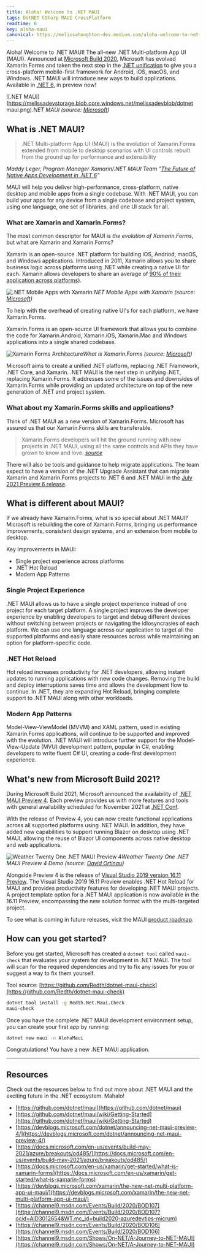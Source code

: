 ```yaml
---
title: Aloha! Welcome to .NET MAUI
tags: DotNET CSharp MAUI CrossPlatform
readtime: 6
key: aloha-maui
canonical: https://melissahoughton-dev.medium.com/aloha-welcome-to-net-maui-46274235abb9
---
```


Aloha! Welcome to .NET MAUI! The all-new .NET Multi-platform App UI (MAUI). Announced at [Microsoft Build 2020](https://news.microsoft.com/build-2020-book-of-news/), Microsoft has evolved Xamarin.Forms and taken the next step in the [.NET unification](https://channel9.msdn.com/Events/Build/2020/BOD106) to give you a cross-platform mobile-first framework for Android, iOS, macOS, and Windows. .NET MAUI will introduce new ways to build applications. Available in [.NET 6](https://dotnet.microsoft.com/download/dotnet/6.0), in preview now!

![.NET MAUI](https://melissadevstorage.blob.core.windows.net/melissadevblob/dotnet maui.png)<em class="sub-title center" >.NET MAUI (source: [Microsoft](https://youtu.be/GJ_PaRNDe9E))</em>

## What is .NET MAUI?

> .NET Multi-platform App UI (MAUI) is the evolution of Xamarin.Forms extended from mobile to desktop scenarios with UI controls rebuilt from the ground up for performance and extensibility

_Maddy Leger, Program Manager Xamarin/.NET MAUI Team "[The Future of Native Apps Development in .NET 6](https://youtu.be/fPEdgXeqhE4)"_

MAUI will help you deliver high-performance, cross-platform, native desktop and mobile apps from a single codebase. With .NET MAUI, you can build your apps for any device from a single codebase and project system, using one language, one set of libraries, and one UI stack for all.

### What are Xamarin and Xamarin.Forms?

The most common descriptor for MAUI is _the evolution of Xamarin.Forms_, but what are Xamarin and Xamarin.Forms?

Xamarin is an open-source .NET platform for building iOS, Andriod, macOS, and Windows applications. Introduced in 2011, Xamarin allows you to share business logic across platforms using .NET while creating a native UI for each. Xamarin allows developers to share an average of [90% of their application across platforms](https://docs.microsoft.com/en-us/xamarin/get-started/what-is-xamarin)).

![.NET Mobile Apps with Xamarin](https://melissadevstorage.blob.core.windows.net/melissadevblob/xamarin.png)<em class="sub-title center">.NET Mobile Apps with Xamarin (source: [Microsoft](https://channel9.msdn.com/Events/Build/2020/BOD107))</em>

To help with the overhead of creating native UI's for each platform, we have Xamarin.Forms.

Xamarin.Forms is an open-source UI framework that allows you to combine the code for Xamarin.Android, Xamarin.iOS, Xamarin.Mac and Windows applications into a single shared codebase.

![Xamarin Forms Architecture](https://docs.microsoft.com/en-us/xamarin/get-started/what-is-xamarin-forms-images/xamarin-forms-architecture.png)<em class="sub-title center">What is Xamarin.Forms (source: [Microsoft](https://docs.microsoft.com/en-us/xamarin/get-started/what-is-xamarin-forms))</em>

Microsoft aims to create a unified .NET platform, replacing .NET Framework, .NET Core, and Xamarin. .NET MAUI is the next step in unifying .NET, replacing Xamarin.Forms. It addresses some of the issues and downsides of Xamarin.Forms while providing an updated architecture on top of the new generation of .NET and project system.

### What about my Xamarin.Forms skills and applications?

Think of .NET MAUI as a new version of Xamarin.Forms. Microsoft has assured us that our Xamarin.Forms skills are transferable.

> Xamarin.Forms developers will hit the ground running with new projects in .NET MAUI, using all the same controls and APIs they have grown to know and love. _[source](https://docs.microsoft.com/en-us/xamarin/get-started/what-is-xamarin-forms)_

There will also be tools and guidance to help migrate applications. The team expect to have a version of the .NET Upgrade Assistant that can migrate Xamarin and Xamarin.Forms projects to .NET 6 and .NET MAUI in the [July 2021 Preview 6 release](https://github.com/dotnet/maui/wiki/Roadmap#net-maui-in-net-6-preview-6-july-2021).

## What is different about MAUI?

If we already have Xamarin.Forms, what is so special about .NET MAUI? Microsoft is rebuilding the core of Xamarin.Forms, bringing us performance improvements, consistent design systems, and an extension from mobile to desktop.

Key Improvements in MAUI:

- Single project experience across platforms
- .NET Hot Reload
- Modern App Patterns

### Single Project Experience

.NET MAUI allows us to have a single project experience instead of one project for each target platform. A single project improves the developer experience by enabling developers to target and debug different devices without switching between projects or navigating the idiosyncrasies of each platform. We can use one language across our application to target all the supported platforms and easily share resources across while maintaining an option for platform-specific code.

### .NET Hot Reload

Hot reload increases productivity for .NET developers, allowing instant updates to running applications with new code changes. Removing the build and deploy interruptions saves time and allows the development flow to continue. In .NET, they are expanding Hot Reload, bringing complete support to .NET MAUI along with other workloads.

### Modern App Patterns

Model-View-ViewModel (MVVM) and XAML pattern, used in existing Xamarin.Forms applications, will continue to be supported and improved with the evolution. .NET MAUI will introduce further support for the Model-View-Update (MVU) development pattern, popular in C#, enabling developers to write fluent C# UI, creating a code-first development experience.

## What's new from Microsoft Build 2021?

During Microsoft Build 2021, Microsoft announced the availability of [.NET MAUI Preview 4](https://devblogs.microsoft.com/dotnet/announcing-net-maui-preview-4/). Each preview provides us with more features and tools with general availability scheduled for November 2021 at [.NET Conf](https://www.dotnetconf.net/).

With the release of Preview 4, you can now create functional applications across all supported platforms using .NET MAUI. In addition, they have added new capabilities to support running Blazor on desktop using .NET MAUI, allowing the reuse of Blazor UI components across native desktop and web applications.

![Weather Twenty One .NET MAUI Preview 4](https://github.com/davidortinau/WeatherTwentyOne/blob/main/images/maui-weather-hero-sm.png?raw=true)<em class="sub-title center">Weather Twenty One .NET MAUI Preview 4 Demo (source: [David Ortinau](https://github.com/davidortinau/WeatherTwentyOne))</em>

Alongside Preview 4 is the release of [Visual Studio 2019 version 16.11 Preview](https://visualstudio.microsoft.com/vs/preview/). The Visual Studio 2019 16.11 Preview enables .NET Hot Reload for MAUI and provides productivity features for developing .NET MAUI projects. A project template option for a .NET MAUI application is now available in the 16.11 Preview, encompassing the new solution format with the multi-targeted project.

To see what is coming in future releases, visit the MAUI [product roadmap](https://github.com/dotnet/maui/wiki/roadmap).

## How can you get started?

Before you get started, Microsoft has created a `dotnet tool` called `maui-check` that evaluates your system for development in .NET MAUI. The tool will scan for the required dependencies and try to fix any issues for you or suggest a way to fix them yourself.

Tool source: [https://github.com/Redth/dotnet-maui-check](https://github.com/Redth/dotnet-maui-check)

```bash
dotnet tool install -g Redth.Net.Maui.Check
maui-check
```

Once you have the complete .NET MAUI development environment setup, you can create your first app by running:

```bash
dotnet new maui -n AlohaMaui
```

Congratulations! You have a new .NET MAUI application.

---

## Resources

Check out the resources below to find out more about .NET MAUI and the exciting future in the .NET ecosystem. Mahalo!

- [https://github.com/dotnet/maui](https://github.com/dotnet/maui)
- [https://github.com/dotnet/maui/wiki/Getting-Started](https://github.com/dotnet/maui/wiki/Getting-Started)
- [https://devblogs.microsoft.com/dotnet/announcing-net-maui-preview-4/](https://devblogs.microsoft.com/dotnet/announcing-net-maui-preview-4/)
- [https://docs.microsoft.com/en-us/events/build-may-2021/azure/breakouts/od485/](https://docs.microsoft.com/en-us/events/build-may-2021/azure/breakouts/od485/)
- [https://docs.microsoft.com/en-us/xamarin/get-started/what-is-xamarin-forms](https://docs.microsoft.com/en-us/xamarin/get-started/what-is-xamarin-forms)
- [https://devblogs.microsoft.com/xamarin/the-new-net-multi-platform-app-ui-maui/](https://devblogs.microsoft.com/xamarin/the-new-net-multi-platform-app-ui-maui/)
- [https://channel9.msdn.com/Events/Build/2020/BOD107](https://channel9.msdn.com/Events/Build/2020/BOD107?ocid=AID3012654&WT.mc_id=build2020-azuredevtips-micrum)
- [https://channel9.msdn.com/Events/Build/2020/BOD106](https://channel9.msdn.com/Events/Build/2020/BOD106)
- [https://channel9.msdn.com/Shows/On-NET/A-Journey-to-NET-MAUI](https://channel9.msdn.com/Shows/On-NET/A-Journey-to-NET-MAUI)
